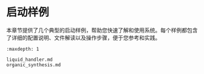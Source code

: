 # 启动样例

本章节提供了几个典型的启动样例，帮助您快速了解和使用系统。每个样例都包含了详细的配置说明、文件解读以及操作步骤，便于您参考和实践。

```{toctree}
:maxdepth: 1

liquid_handler.md
organic_synthesis.md
``` 
